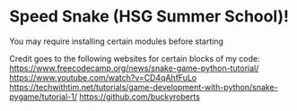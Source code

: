 # Speed Snake (HSG Summer School)!

You may require installing certain modules before starting

Credit goes to the following websites for certain blocks of my code:
        https://www.freecodecamp.org/news/snake-game-python-tutorial/
        https://www.youtube.com/watch?v=CD4qAhfFuLo  
        https://techwithtim.net/tutorials/game-development-with-python/snake-pygame/tutorial-1/
        https://github.com/buckyroberts

